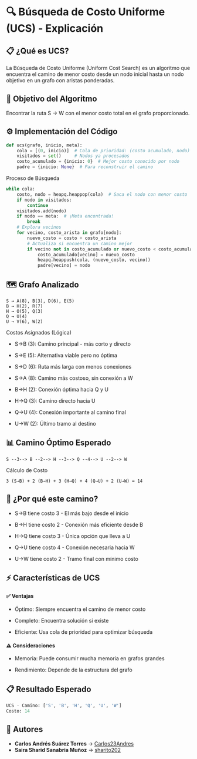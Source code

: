 # 🔍 Búsqueda de Costo Uniforme (UCS) - Explicación

## 📋 ¿Qué es UCS?

La Búsqueda de Costo Uniforme (Uniform Cost Search) es un algoritmo que encuentra el camino de menor costo desde un nodo inicial hasta un nodo objetivo en un grafo con aristas ponderadas.

## 🎯 Objetivo del Algoritmo

Encontrar la ruta S → W con el menor costo total en el grafo proporcionado.

## ⚙️ Implementación del Código

```python
def ucs(grafo, inicio, meta):
    cola = [(0, inicio)]  # Cola de prioridad: (costo acumulado, nodo)
    visitados = set()     # Nodos ya procesados
    costo_acumulado = {inicio: 0}  # Mejor costo conocido por nodo
    padre = {inicio: None}  # Para reconstruir el camino
```

Proceso de Búsqueda

```python
while cola:
    costo, nodo = heapq.heappop(cola)  # Saca el nodo con menor costo
    if nodo in visitados:
        continue
    visitados.add(nodo)
    if nodo == meta:  # ¡Meta encontrada!
        break
    # Explora vecinos
    for vecino, costo_arista in grafo[nodo]:
        nuevo_costo = costo + costo_arista
        # Actualiza si encuentra un camino mejor
        if vecino not in costo_acumulado or nuevo_costo < costo_acumulado[vecino]:
            costo_acumulado[vecino] = nuevo_costo
            heapq.heappush(cola, (nuevo_costo, vecino))
            padre[vecino] = nodo
```

## 🗺️ Grafo Analizado

```text
S → A(8), B(3), D(6), E(5)
B → H(2), R(7)
H → O(5), Q(3)
Q → U(4)
U → V(6), W(2)
```
Costos Asignados (Lógica)

- S→B (3): Camino principal - más corto y directo

- S→E (5): Alternativa viable pero no óptima

- S→D (6): Ruta más larga con menos conexiones

- S→A (8): Camino más costoso, sin conexión a W

- B→H (2): Conexión óptima hacia Q y U

- H→Q (3): Camino directo hacia U

- Q→U (4): Conexión importante al camino final

- U→W (2): Último tramo al destino

## 📊 Camino Óptimo Esperado

```text
S --3--> B --2--> H --3--> Q --4--> U --2--> W
```
Cálculo de Costo

```text
3 (S→B) + 2 (B→H) + 3 (H→Q) + 4 (Q→U) + 2 (U→W) = 14
```

## 🎯 ¿Por qué este camino?

- S→B tiene costo 3 - El más bajo desde el inicio

- B→H tiene costo 2 - Conexión más eficiente desde B

- H→Q tiene costo 3 - Única opción que lleva a U

- Q→U tiene costo 4 - Conexión necesaria hacia W

- U→W tiene costo 2 - Tramo final con mínimo costo

## ⚡ Características de UCS

#### ✅ Ventajas

- Óptimo: Siempre encuentra el camino de menor costo

- Completo: Encuentra solución si existe

- Eficiente: Usa cola de prioridad para optimizar búsqueda

#### ⚠️ Consideraciones

- Memoria: Puede consumir mucha memoria en grafos grandes

- Rendimiento: Depende de la estructura del grafo

## 📋 Resultado Esperado

```python
UCS - Camino: ['S', 'B', 'H', 'Q', 'U', 'W']
Costo: 14
```

## 👥 Autores
- **Carlos Andrés Suárez Torres** → [Carlos23Andres](https://github.com/Carlos23Andres)  
- **Saira Sharid Sanabria Muñoz** → [sharito202](https://github.com/sharito202)
